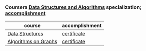 ### Coursera [Data Structures and Algorithms](https://www.coursera.org/specializations/data-structures-algorithms) specialization; [accomplishment](https://www.coursera.org/account/accomplishments/specialization/certificate/K57D8UF82USU)

|course|accomplishment|
|------|--------------|
|[Data Structures](https://www.coursera.org/learn/data-structures)|[certificate](https://www.coursera.org/account/accomplishments/certificate/HN64HJLJJQA4)|
|[Algorithms on Graphs](https://www.coursera.org/learn/data-structures)|[certificate](https://www.coursera.org/account/accomplishments/certificate/GSYJ6E63CD6B)|
